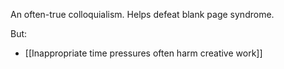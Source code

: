 An often-true colloquialism. Helps defeat blank page syndrome.

But:

- [[Inappropriate time pressures often harm creative work]]
